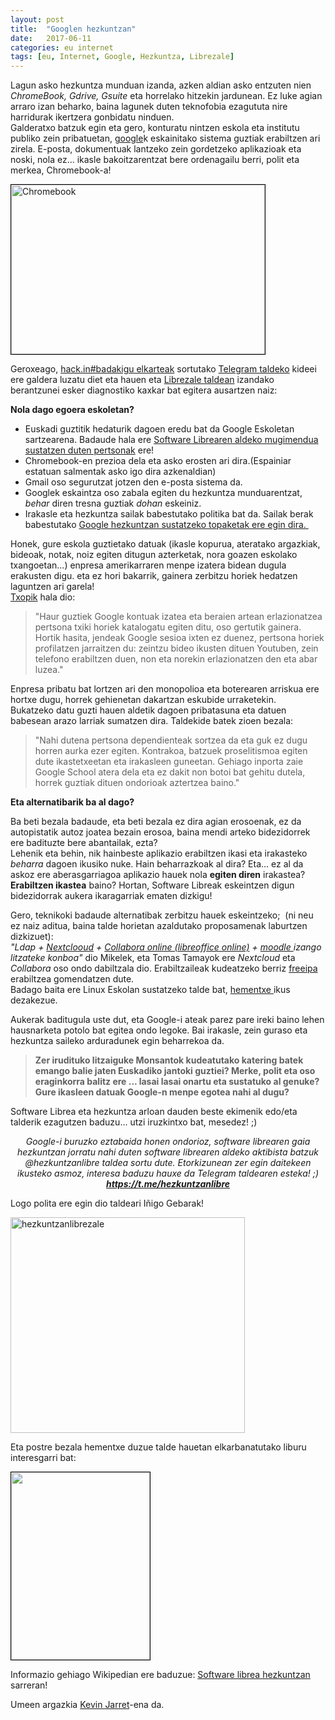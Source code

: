 ```yaml
---
layout: post
title:  "Googlen hezkuntzan"
date:   2017-06-11
categories: eu internet
tags: [eu, Internet, Google, Hezkuntza, Librezale]
---
```

<p>Lagun asko hezkuntza munduan izanda, azken aldian asko entzuten nien <em>ChromeBook, Gdrive, Gsuite</em> eta horrelako hitzekin jardunean. Ez luke agian arraro izan beharko, baina lagunek duten teknofobia ezagututa nire harridurak ikertzera gonbidatu ninduen.<br>
Galderatxo batzuk egin eta gero, konturatu nintzen eskola eta institutu publiko zein pribatuetan, <a href="https://eu.wikipedia.org/wiki/Google" target="_blank" rel="noopener">google</a>k eskainitako sistema guztiak erabiltzen ari zirela. E-posta, dokumentuak lantzeko zein gordetzeko aplikazioak eta noski, nola ez... ikasle bakoitzarentzat bere ordenagailu berri, polit eta merkea, Chromebook-a!</p>
<p><img class="wp-image-2338" style="border:1px solid #000000;" src="https://izaroblog.files.wordpress.com/2017/10/chromebook.jpg" alt="Chromebook" width="406" height="271"></p>
<p>Geroxeago, <a href="https://hackinbadakigu.net/" target="_blank" rel="noopener">hack.in#badakigu elkarteak</a> sortutako <a href="https://t.me/hackinbadakigu" target="_blank" rel="noopener">Telegram taldeko</a> kideei ere galdera luzatu diet eta hauen eta <a href="https://t.me/librezale">Librezale taldean</a> izandako berantzunei esker diagnostiko kaxkar bat egitera ausartzen naiz:</p>
<p><strong>Nola dago egoera eskoletan?</strong></p>
<ul>
<li>Euskadi guztitik hedaturik dagoen eredu bat da Google Eskoletan sartzearena. Badaude hala ere <a href="http://alexgabi.blogspot.com.es/">Software Librearen aldeko mugimendua sustatzen duten pertsonak</a> ere!</li>
<li>Chromebook-en prezioa dela eta asko erosten ari dira.(Espainiar estatuan salmentak asko igo dira azkenaldian)</li>
<li>Gmail oso segurutzat jotzen den e-posta sistema da.</li>
<li>Googlek eskaintza oso zabala egiten du hezkuntza munduarentzat, <em>behar</em> diren tresna guztiak <em>dohan</em> eskeiniz.</li>
<li>Irakasle eta hezkuntza sailak babestutako politika bat da. Sailak berak babestutako <a href="https://sites.google.com/site/educacioneuskadigapps/">Google hezkuntzan sustatzeko topaketak ere egin dira.&nbsp;</a></li>
</ul>
<p>Honek, gure eskola guztietako datuak (ikasle kopurua, ateratako argazkiak, bideoak, notak, noiz egiten ditugun azterketak, nora goazen eskolako txangoetan...)&nbsp;enpresa amerikarraren menpe izatera bidean dugula erakusten digu. eta ez hori bakarrik, gainera zerbitzu horiek hedatzen laguntzen ari garela!<br>
<a href="https://ikusimakusi.eus/informazioa/" target="_blank" rel="noopener">Txopik</a> hala dio:</p>
<blockquote><p>"Haur guztiek Google kontuak izatea eta beraien artean erlazionatzea pertsona txiki horiek katalogatu egiten ditu, oso gertutik gainera. Hortik hasita, jendeak Google sesioa ixten ez duenez, pertsona horiek profilatzen jarraitzen du: zeintzu bideo ikusten dituen Youtuben, zein telefono erabiltzen duen, non eta norekin erlazionatzen den eta abar luzea."</p></blockquote>
<p>Enpresa pribatu bat lortzen ari den monopolioa eta boterearen arriskua ere hortxe dugu, horrek gehienetan dakartzan eskubide urraketekin.<br>
Bukatzeko datu guzti hauen aldetik dagoen pribatasuna eta datuen babesean arazo larriak sumatzen dira. Taldekide batek zioen bezala:</p>
<blockquote><p>"Nahi dutena pertsona dependienteak sortzea da eta guk ez dugu horren aurka ezer egiten. Kontrakoa, batzuek proselitismoa egiten dute ikastetxeetan eta irakasleen guneetan. Gehiago inporta zaie Google School atera dela eta ez dakit non botoi bat gehitu dutela, horrek guztiak dituen ondorioak aztertzea baino."</p></blockquote>
<p><strong>Eta alternatibarik ba al dago?</strong></p>
<p style="text-align:left;">Ba beti bezala badaude, eta beti bezala ez dira agian erosoenak, ez da autopistatik autoz joatea bezain erosoa, baina mendi arteko bidezidorrek ere badituzte bere abantailak, ezta?<br>
Lehenik eta behin, nik hainbeste aplikazio erabiltzen ikasi eta irakasteko <em>beharra</em> dagoen ikusiko nuke. Hain beharrazkoak al dira? Eta... ez al da askoz ere aberasgarriagoa aplikazio hauek nola <strong>egiten diren</strong> irakastea? <strong>Erabiltzen ikastea</strong> baino? Hortan, Software Libreak eskeintzen digun bidezidorrak aukera ikaragarriak ematen dizkigu!</p>
<p style="text-align:left;">Gero, teknikoki badaude alternatibak zerbitzu hauek eskeintzeko;&nbsp; (ni neu ez naiz aditua, baina talde horietan azaldutako proposamenak laburtzen dizkizuet):<br>
<em>"Ldap + <a href="https://nextcloud.com/about/">Nextclooud</a> + <a href="https://www.collaboraoffice.com/es/collabora-online-2/">Collabora online (libreoffice online)</a> + <a href="https://librezale.eus/wiki/Moodle">moodle </a>izango litzateke konboa"</em> dio Mikelek, eta Tomas Tamayok ere <em>Nextcloud</em> eta <em>Collabora</em> oso ondo dabiltzala dio. Erabiltzaileak kudeatzeko berriz <a href="https://www.freeipa.org/page/About">freeipa</a> erabiltzea gomendatzen dute.<br>
Badago baita ere Linux Eskolan sustatzeko talde bat, <a href="https://groups.google.com/forum/#!forum/linux-eskolan">hementxe </a>ikus dezakezue.</p>
<p>Aukerak baditugula uste dut, eta Google-i ateak parez pare ireki baino lehen hausnarketa potolo bat egitea ondo legoke. Bai irakasle, zein guraso eta hezkuntza saileko arduradunek egin beharrekoa da.</p>
<blockquote><p><strong>Zer irudituko litzaiguke Monsantok kudeatutako katering batek emango balie jaten Euskadiko jantoki guztiei? Merke, polit eta oso eraginkorra balitz ere ... lasai lasai onartu eta sustatuko al genuke? </strong><br>
<strong>Gure ikasleen datuak Google-n menpe egotea nahi al dugu?</strong></p></blockquote>
<p>Software Librea eta hezkuntza arloan dauden beste ekimenik edo/eta talderik ezagutzen baduzu... utzi iruzkintxo bat, mesedez! ;)</p>
<p style="text-align:center;"><em>Google-i buruzko ez</em><em>tabaida honen ondorioz, software librearen gaia hezkuntzan jorratu nahi duten software librearen aldeko aktibista batzuk @hezkuntzanlibre taldea sortu dute. Etorkizunean zer egin daitekeen ikusteko asmoz, interesa baduzu hauxe da Telegram taldearen esteka! ;)</em><br>
<em> <strong><a href="https://t.me/hezkuntzanlibre" target="_blank" rel="noopener">https://t.me/hezkuntzanlibre</a></strong></em></p>
<p>Logo polita ere egin dio taldeari Iñigo Gebarak!</p>
<p><a href="https://t.me/hezkuntzanlibre" target="_blank" rel="noopener"><img class="  wp-image-2446 aligncenter" src="https://izaroblog.files.wordpress.com/2017/10/hezkuntzanlibrezale.jpg" alt="hezkuntzanlibrezale" width="375" height="345"></a></p>
<p>Eta postre bezala hementxe duzue talde hauetan elkarbanatutako liburu interesgarri bat:</p>
<p><a href="https://archive.org/details/AlfabetizacionDigitalCriticaUnaInvitacionAReflexionarYActuar"><img class="aligncenter wp-image-2377 size-medium" style="border:1px solid #000000;" src="https://izaroblog.files.wordpress.com/2017/10/alfabet.png?w=222" alt="" width="222" height="300"></a></p>
<p>Informazio gehiago Wikipedian ere baduzue: <a href="https://eu.wikipedia.org/wiki/Software_librea_hezkuntzan" target="_blank" rel="noopener">Software librea hezkuntzan</a> sarreran!</p>
<p><span id="BRtoolbarbuttons"><span id="BRreturn"></span></span>Umeen argazkia <a href="https://www.flickr.com/photos/kjarrett/6782112132" target="_blank" rel="noopener">Kevin Jarret</a>-ena da.</p>
